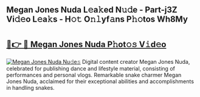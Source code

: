 ## Megan Jones Nuda L𝚎a𝚔ed N𝚞𝚍e - Part-j3Z Vi𝚍𝚎o L𝚎a𝚔s - H𝚘𝚝 O𝚗𝚕yf𝚊ns P𝚑𝚘tos Wh8My

# <h2><a href="http://kfaccw7.oniu.top/?m=Megan+Jones+Nuda">🔗👉 🔴 Megan Jones Nuda P𝚑ot𝚘𝚜 V𝚒d𝚎o</a></h2>

[![Megan Jones Nuda Nu𝚍e𝚜](https://i.imgur.com/0qMVB7G.gif)](http://kfaccw7.oniu.top/?m=Megan+Jones+Nuda)
Digital content creator Megan Jones Nuda, celebrated for publishing dance and lifestyle material, consisting of performances and personal vlogs. Remarkable snake charmer Megan Jones Nuda, acclaimed for their exceptional abilities and accomplishments in handling snakes.  
